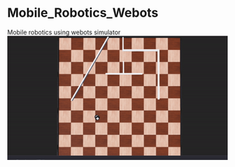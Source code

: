 # Mobile_Robotics_Webots
Mobile robotics using webots simulator
![Alt Text](Documentation/Images/diff_drive.gif)
